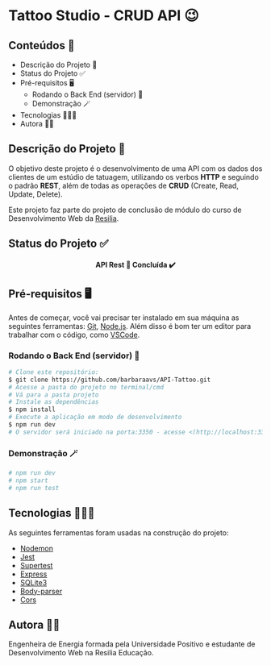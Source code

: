 # Tattoo Studio - CRUD API 😉

## Conteúdos 📝
<!--ts--> 
* Descrição do Projeto 📔
* Status do Projeto ✅
* Pré-requisitos 🖥️
	* Rodando o Back End (servidor) 🎲  
	* Demonstração 🪄 
* Tecnologias 👩🏻‍💻
* Autora 👩🏻
<!--te-->

## Descrição do Projeto 📔

<p>O objetivo deste projeto é o desenvolvimento de uma API com os dados dos clientes de um estúdio de tatuagem, utilizando os verbos <b>HTTP</b> e seguindo o padrão <b>REST</b>, além de todas as operações de <b>CRUD</b> (Create, Read, Update, Delete).

Este projeto faz parte do projeto de conclusão de módulo do curso de Desenvolvimento Web da <a href="https://www.resilia.work/)">Resilia</a>.
</p>

## Status do Projeto ✅
<h4 align="center"> API Rest 🚀 Concluída ✔️ </h4>

## Pré-requisitos 🖥️

Antes de começar, você vai precisar ter instalado em sua máquina as seguintes ferramentas: [Git]([https://git-scm.com](https://git-scm.com/)), [Node.js]([https://nodejs.org/en/](https://nodejs.org/en/)). 
Além disso é bom ter um editor para trabalhar com o código, como [VSCode]([https://code.visualstudio.com/](https://code.visualstudio.com/)).

### Rodando o Back End (servidor) 🎲 
```bash 
# Clone este repositório: 
$ git clone https://github.com/barbaraavs/API-Tattoo.git 
# Acesse a pasta do projeto no terminal/cmd 
# Vá para a pasta projeto
# Instale as dependências 
$ npm install 
# Execute a aplicação em modo de desenvolvimento 
$ npm run dev 
# O servidor será iniciado na porta:3350 - acesse <(http://localhost:3350/)> 
```

### Demonstração 🪄 
```bash 
# npm run dev 
# npm start
# npm run test
```

## Tecnologias 👩🏻‍💻

As seguintes ferramentas foram usadas na construção do projeto: 
- [Nodemon]([https://nodemon.io/](https://nodemon.io/)) 
- [Jest]([https://jestjs.io/](https://jestjs.io/)) 
- [Supertest]([https://github.com/visionmedia/supertest#readme](https://github.com/visionmedia/supertest#readme))
- [Express]([https://expressjs.com/pt-br/](https://expressjs.com/pt-br/))
- [SQLite3]([https://www.npmjs.com/package/sqlite3](https://www.npmjs.com/package/sqlite3))  
- [Body-parser]([https://www.npmjs.com/package/body-parser](https://www.npmjs.com/package/body-parser))
- [Cors]([https://www.npmjs.com/package/cors](https://www.npmjs.com/package/cors))

## Autora 👩🏻
Engenheira de Energia formada pela Universidade Positivo e estudante de Desenvolvimento Web na Resilia Educação.